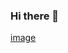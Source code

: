 ### Hi there 👋

[image](https://github.com/PrachiHiware/PrachiHiware/assets/37510280/fbc88821-ba70-4384-b22c-c30ca931e720)

<!--
**PrachiHiware/PrachiHiware** is a ✨ _special_ ✨ repository because its `README.md` (this file) appears on your GitHub profile.

Here are some ideas to get you started:

- 🔭 I’m currently working on ...
- 🌱 I’m currently learning ...
- 👯 I’m looking to collaborate on ...
- 🤔 I’m looking for help with ...
- 💬 Ask me about ...
- 📫 How to reach me: ...
- 😄 Pronouns: ...
- ⚡ Fun fact: ...
-->
